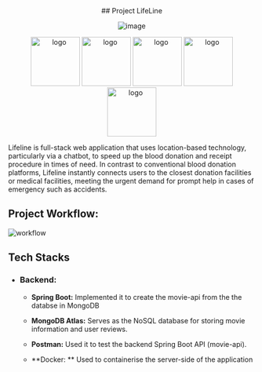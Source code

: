 

<div align="center">
## Project LifeLine
  
![image](https://github.com/Debaditya-Som/LifeLine/assets/121785700/6e332502-ac23-41a5-b20a-4ec9b62c34ec)
</div>

<div align="center">
  <img src="https://img.shields.io/badge/spring-%236DB33F.svg?style=for-the-badge&logo=spring&logoColor=white" alt="logo" width="100" />
  <img src="https://img.shields.io/badge/MongoDB-4EA94B?style=for-the-badge&logo=mongodb&logoColor=white" alt="logo" width="100" />
  <img src="https://img.shields.io/badge/Node.js-43853D?style=for-the-badge&logo=node.js&logoColor=white" alt="logo" width="100" />

   <img src="https://img.shields.io/badge/TypeScript-007ACC?style=for-the-badge&logo=typescript&logoColor=white" alt="logo" width="100" />
  <img src="https://img.shields.io/badge/Tailwind_CSS-38B2AC?style=for-the-badge&logo=tailwind-css&logoColor=white" alt="logo" width="100" />
</div>


Lifeline is full-stack web application that uses location-based technology, particularly via a chatbot, to speed up the blood donation and receipt procedure in times of need. In contrast to conventional blood donation platforms, Lifeline instantly connects users to the closest donation facilities or medical facilities, meeting the urgent demand for prompt help in cases of emergency such as accidents. 



## Project Workflow:

<img src = "https://github.com/Debaditya-Som/LifeLine/assets/121785700/0ed1dea9-f4df-4e0f-acd7-9e305df910c0" alt="workflow" >


## Tech Stacks

 - ### Backend:

    - **Spring Boot:**  Implemented it to create the movie-api from the the databse in MongoDB

    - **MongoDB Atlas:**  Serves as the NoSQL database for storing movie information and user reviews.

    - **Postman:**  Used it to test the backend Spring Boot API (movie-api).
  
    - **Docker: ** Used to containerise the server-side of the application  
